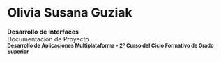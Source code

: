 # Olivia Susana Guziak
**Desarrollo de Interfaces**   
Documentación de Proyecto  
<small>**Desarrollo de Aplicaciones Multiplataforma - 2º Curso del Ciclo Formativo de Grado Superior**</small>
